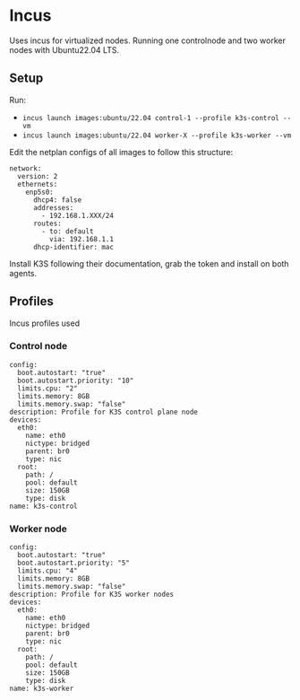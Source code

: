 # Incus
Uses incus for virtualized nodes. Running one controlnode and two worker nodes with Ubuntu22.04 LTS.

## Setup
Run:
 - ```incus launch images:ubuntu/22.04 control-1 --profile k3s-control --vm```
 - ```incus launch images:ubuntu/22.04 worker-X --profile k3s-worker --vm```

Edit the netplan configs of all images to follow this structure:
```
network:
  version: 2
  ethernets:
    enp5s0:
      dhcp4: false
      addresses:
        - 192.168.1.XXX/24
      routes:
        - to: default
          via: 192.168.1.1
      dhcp-identifier: mac
```

Install K3S following their documentation, grab the token and install on both agents.

## Profiles
Incus profiles used

### Control node
```
config:
  boot.autostart: "true"
  boot.autostart.priority: "10"
  limits.cpu: "2"
  limits.memory: 8GB
  limits.memory.swap: "false"
description: Profile for K3S control plane node
devices:
  eth0:
    name: eth0
    nictype: bridged
    parent: br0
    type: nic
  root:
    path: /
    pool: default
    size: 150GB
    type: disk
name: k3s-control
```

### Worker node
```
config:
  boot.autostart: "true"
  boot.autostart.priority: "5"
  limits.cpu: "4"
  limits.memory: 8GB
  limits.memory.swap: "false"
description: Profile for K3S worker nodes
devices:
  eth0:
    name: eth0
    nictype: bridged
    parent: br0
    type: nic
  root:
    path: /
    pool: default
    size: 150GB
    type: disk
name: k3s-worker
```
